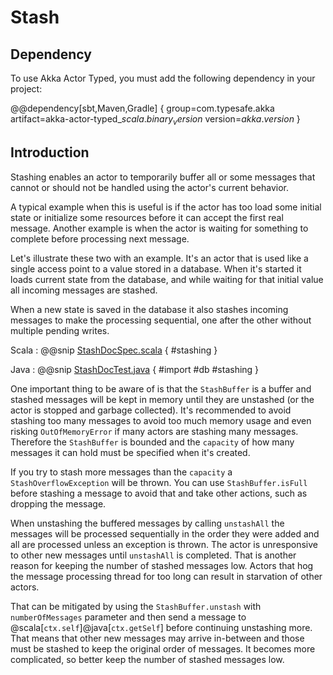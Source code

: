 # Stash

## Dependency

To use Akka Actor Typed, you must add the following dependency in your project:

@@dependency[sbt,Maven,Gradle] {
  group=com.typesafe.akka
  artifact=akka-actor-typed_$scala.binary_version$
  version=$akka.version$
}

## Introduction

Stashing enables an actor to temporarily buffer all or some messages that cannot or should not
be handled using the actor's current behavior.

A typical example when this is useful is if the actor has too load some initial state or initialize
some resources before it can accept the first real message. Another example is when the actor
is waiting for something to complete before processing next message.

Let's illustrate these two with an example. It's an actor that is used like a single access point
to a value stored in a database. When it's started it loads current state from the database, and
while waiting for that initial value all incoming messages are stashed.

When a new state is saved in the database it also stashes incoming messages to make the
processing sequential, one after the other without multiple pending writes.

Scala
:  @@snip [StashDocSpec.scala](/akka-actor-typed-tests/src/test/scala/docs/akka/typed/StashDocSpec.scala) { #stashing }

Java
:  @@snip [StashDocTest.java](/akka-actor-typed-tests/src/test/java/jdocs/akka/typed/StashDocTest.java) {
  #import
  #db
  #stashing
}

One important thing to be aware of is that the `StashBuffer` is a buffer and stashed messages will be
kept in memory until they are unstashed (or the actor is stopped and garbage collected). It's recommended
to avoid stashing too many messages to avoid too much memory usage and even risking `OutOfMemoryError`
if many actors are stashing many messages. Therefore the `StashBuffer` is bounded and the `capacity`
of how many messages it can hold must be specified when it's created.

If you try to stash more messages than the `capacity` a `StashOverflowException` will be thrown.
You can use `StashBuffer.isFull` before stashing a message to avoid that and take other actions, such as
dropping the message.

When unstashing the buffered messages by calling `unstashAll` the messages will be processed sequentially
in the order they were added and all are processed unless an exception is thrown. The actor is unresponsive
to other new messages until `unstashAll` is completed. That is another reason for keeping the number of
stashed messages low. Actors that hog the message processing thread for too long can result in starvation
of other actors.

That can be mitigated by using the `StashBuffer.unstash` with `numberOfMessages` parameter and then send a
message to @scala[`ctx.self`]@java[`ctx.getSelf`] before continuing unstashing more. That means that other
new messages may arrive in-between and those must be stashed to keep the original order of messages. It
becomes more complicated, so better keep the number of stashed messages low.
